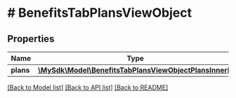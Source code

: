 # # BenefitsTabPlansViewObject

## Properties

Name | Type | Description | Notes
------------ | ------------- | ------------- | -------------
**plans** | [**\MySdk\Model\BenefitsTabPlansViewObjectPlansInner[]**](BenefitsTabPlansViewObjectPlansInner.md) |  | [optional]

[[Back to Model list]](../../README.md#models) [[Back to API list]](../../README.md#endpoints) [[Back to README]](../../README.md)
